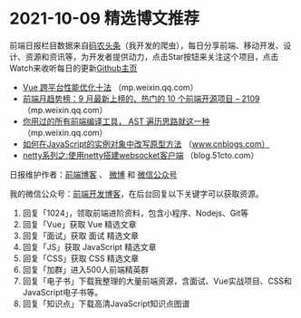 # 2021-10-09 精选博文推荐

前端日报栏目数据来自[码农头条](http://hao.caibaojian.com.cn/)（我开发的爬虫），每日分享前端、移动开发、设计、资源和资讯等，为开发者提供动力，点击Star按钮来关注这个项目，点击Watch来收听每日的更新[Github主页](https://github.com/kujian/frontendDaily)
* [Vue 跨平台性能优化十法](https://mp.weixin.qq.com/s?__biz=MjM5ODYwMjI2MA==&mid=2649764869&idx=1&sn=e39e3578d53a8716239d13a921b852d5) （mp.weixin.qq.com）
* [前端月趋势榜：9 月最新上榜的、热门的 10 个前端开源项目 &#8211; 2109](https://mp.weixin.qq.com/s?__biz=Mzg2NjI5NDcyOQ==&mid=2247485620&idx=1&sn=1b33bff4ec0bb7d069f05824cf4a2724) （mp.weixin.qq.com）
* [你用过的所有前端编译工具， AST 遍历思路就这一种](https://mp.weixin.qq.com/s?__biz=Mzg3OTYzMDkzMg==&mid=2247486122&idx=1&sn=dff7994ff05af484ea4cc2af6bf72c7a) （mp.weixin.qq.com）
* [如何在JavaScript的实例对象中改写原型方法](https://www.cnblogs.com/jaxu/p/15382725.html) （www.cnblogs.com）
* [netty系列之:使用netty搭建websocket客户端](https://blog.51cto.com/u_11256213/4118322) （blog.51cto.com）

日报维护作者：[前端博客](http://caibaojian.com.cn/) 、 [微博](http://weibo.com/kujian) 和 [微信公众号](https://open.weixin.qq.com/qr/code?username=caibaojian_com)

我的微信公众号：[前端开发博客](https://open.weixin.qq.com/qr/code?username=caibaojian_com)，在后台回复以下关键字可以获取资源。

1. 回复「1024」，领取前端进阶资料，包含小程序、Nodejs、Git等
2. 回复「Vue」获取 Vue 精选文章
3. 回复「面试」获取 面试 精选文章
4. 回复「JS」获取 JavaScript 精选文章
5. 回复「CSS」获取 CSS 精选文章
6. 回复「加群」进入500人前端精英群
7. 回复「电子书」下载我整理的大量前端资源，含面试、Vue实战项目、CSS和JavaScript电子书等。
8. 回复「知识点」下载高清JavaScript知识点图谱